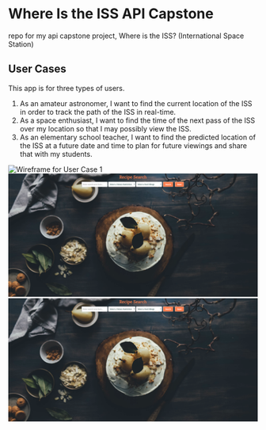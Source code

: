 # Where Is the ISS API Capstone
repo for my api capstone project, Where is the ISS? (International Space Station)

## User Cases
This app is for three types of users.
1. As an amateur astronomer, I want to find the current location of the ISS in order to track the path of the ISS in real-time.
2. As a space enthusiast, I want to find the time of the next pass of the ISS over my location so that I may possibly view the ISS.
3. As an elementary school teacher, I want to find the predicted location of the ISS at a future date and time to plan for future viewings and share that with my students.

![Wireframe for User Case 1](https://github.com/KSherrell/where-is-the-iss-open-notify-api-capstone/blob/master/imgs/ui-flow.jpg)
![Wireframe for User Case 2](https://github.com/brandylavoy/api-capstone-recipe/blob/master/recipe-search-home.png)
![Wireframe for User Case 3](https://github.com/brandylavoy/api-capstone-recipe/blob/master/recipe-search-home.png)

